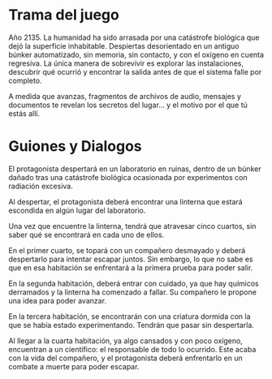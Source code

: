 <h1>Trama del juego</h1>

Año 2135. La humanidad ha sido arrasada por una catástrofe biológica que dejó la superficie inhabitable. Despiertas desorientado en un antiguo búnker automatizado, sin memoria, sin contacto, y con el oxígeno en cuenta regresiva. La única manera de sobrevivir es explorar las instalaciones, descubrir qué ocurrió y encontrar la salida antes de que el sistema falle por completo.

A medida que avanzas, fragmentos de archivos de audio, mensajes y documentos te revelan los secretos del lugar… y el motivo por el que tú estás allí.

<h1>Guiones y Dialogos</h1>

El protagonista despertará en un laboratorio en ruinas, dentro de un búnker dañado tras una catástrofe biológica ocasionada por experimentos con radiación excesiva.

Al despertar, el protagonista deberá encontrar una linterna que estará escondida en algún lugar del laboratorio.

Una vez que encuentre la linterna, tendrá que atravesar cinco cuartos, sin saber qué se encontrará en cada uno de ellos.

En el primer cuarto, se topará con un compañero desmayado y deberá despertarlo para intentar escapar juntos. Sin embargo, lo que no sabe es que en esa habitación se enfrentará a la primera prueba para poder salir.

En la segunda habitación, deberá entrar con cuidado, ya que hay químicos derramados y la linterna ha comenzado a fallar. Su compañero le propone una idea para poder avanzar.

En la tercera habitación, se encontrarán con una criatura dormida con la que se había estado experimentando. Tendrán que pasar sin despertarla.

Al llegar a la cuarta habitación, ya algo cansados y con poco oxígeno, encuentran a un científico: el responsable de todo lo ocurrido. Este acaba con la vida del compañero, y el protagonista deberá enfrentarlo en un combate a muerte para poder escapar.